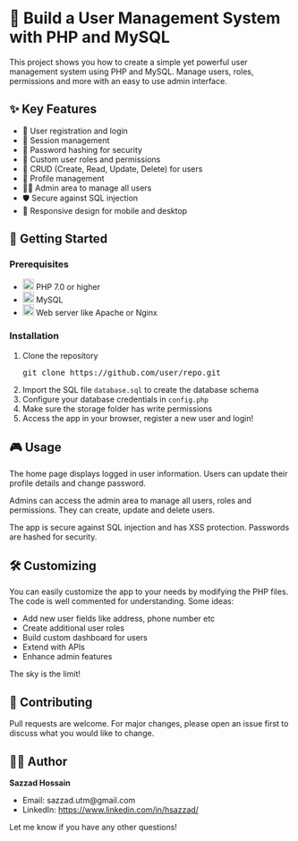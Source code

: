 <!DOCTYPE html>
<html>
<head>
  <title>User Management System README</title>
</head>
<body>

<h1>👥 Build a User Management System with PHP and MySQL</h1>

<p>This project shows you how to create a simple yet powerful user management system using PHP and MySQL. Manage users, roles, permissions and more with an easy to use admin interface.</p>

<h2>✨ Key Features</h2>

<ul>
  <li>👤 User registration and login</li>
  <li>🔐 Session management</li> 
  <li>🔑 Password hashing for security</li>
  <li>👮 Custom user roles and permissions</li>
  <li>📝 CRUD (Create, Read, Update, Delete) for users</li>
  <li>📎 Profile management</li>
  <li>🕵️‍♀️ Admin area to manage all users</li>
  <li>🛡️ Secure against SQL injection</li>
  <li>📱 Responsive design for mobile and desktop</li>  
</ul>

<h2>🚀 Getting Started</h2>

<h3>Prerequisites</h3>

<ul>
  <li><img src="https://upload.wikimedia.org/wikipedia/commons/thumb/2/27/PHP-logo.svg/120px-PHP-logo.svg.png" width="20" height="20"/> PHP 7.0 or higher</li>
  <li><img src="https://upload.wikimedia.org/wikipedia/en/thumb/6/62/MySQL.svg/120px-MySQL.svg.png" width="20" height="20"/> MySQL</li>
  <li><img src="https://upload.wikimedia.org/wikipedia/commons/thumb/c/c9/Apache_HTTP_server_logo_%282016%29.svg/120px-Apache_HTTP_server_logo_%282016%29.svg.png" width="20" height="20"/> Web server like Apache or Nginx</li>
</ul>  

<h3>Installation</h3>

<ol>
  <li>Clone the repository
    <pre>git clone https://github.com/user/repo.git</pre>
  </li>
  
  <li>Import the SQL file <code>database.sql</code> to create the database schema</li>

  <li>Configure your database credentials in <code>config.php</code></li>

  <li>Make sure the storage folder has write permissions</li>

  <li>Access the app in your browser, register a new user and login!</li>
</ol>

<h2>🎮 Usage</h2>

<p>The home page displays logged in user information. Users can update their profile details and change password.</p>

<p>Admins can access the admin area to manage all users, roles and permissions. They can create, update and delete users.</p>

<p>The app is secure against SQL injection and has XSS protection. Passwords are hashed for security.</p>

<h2>🛠️ Customizing</h2>

<p>You can easily customize the app to your needs by modifying the PHP files. The code is well commented for understanding. Some ideas:</p>

<ul>
  <li>Add new user fields like address, phone number etc</li>
  <li>Create additional user roles</li>
  <li>Build custom dashboard for users</li>
  <li>Extend with APIs</li>
  <li>Enhance admin features</li>
</ul>

<p>The sky is the limit!</p>

<h2>🤝 Contributing</h2>

<p>Pull requests are welcome. For major changes, please open an issue first to discuss what you would like to change.</p>

<h2>👨‍💻 Author</h2>

<p><strong>Sazzad Hossain</strong></p> 

<ul>
  <li>Email: sazzad.utm@gmail.com</li>
  <li>LinkedIn: <a href="https://www.linkedin.com/in/hsazzad/">https://www.linkedin.com/in/hsazzad/</a></li>  
</ul>

<p>Let me know if you have any other questions!</p>

</body>
</html>
